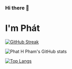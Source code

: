 ### Hi there 👋

# I'm Phát

[![GitHub Streak](https://streak-stats.demolab.com/?user=Phat-pham99&theme=vue&fire=FF3105)](https://git.io/streak-stats)

![Phat H Pham's GitHub stats](https://github-readme-stats.vercel.app/api?username=Phat-pham99&show_icons=true&theme=vue)

[![Top Langs](https://github-readme-stats.vercel.app/api/top-langs/?username=Phat-pham99&theme=vue)](https://github.com/anuraghazra/github-readme-stats)


